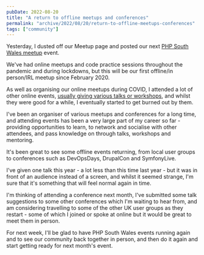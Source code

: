 ```yaml
---
pubDate: 2022-08-20
title: "A return to offline meetups and conferences"
permalink: "archive/2022/08/20/return-to-offline-meetups-conferences"
tags: ["community"]
---
```


Yesterday, I dusted off our Meetup page and posted our next [PHP South Wales meetup](https://www.meetup.com/php-south-wales) event.

We've had online meetups and code practice sessions throughout the pandemic and during lockdowns, but this will be our first offline/in person/IRL meetup since February 2020.

As well as organising our online meetups during COVID, I attended a lot of other online events, [usually giving various talks or workshops]({{site.url}}/blog/speaking-remotely-during-covid-19), and whilst they were good for a while, I eventually started to get burned out by them.

I've been an organiser of various meetups and conferences for a long time, and attending events has been a very large part of my career so far - providing opportunities to learn, to network and socialise with other attendees, and pass knowledge on through talks, workshops and mentoring.

It's been great to see some offline events returning, from local user groups to conferences such as DevOpsDays, DrupalCon and SymfonyLive.

I've given one talk this year - a lot less than this time last year - but it was in front of an audience instead of a screen, and whilst it seemed strange, I'm sure that it's something that will feel normal again in time.

I'm thinking of attending a conference next month, I've submitted some talk suggestions to some other conferences which I'm waiting to hear from, and am considering travelling to some of the other UK user groups as they restart - some of which I joined or spoke at online but it would be great to meet them in person.

For next week, I'll be glad to have PHP South Wales events running again and to see our community back together in person, and then do it again and start getting ready for next month's event.
